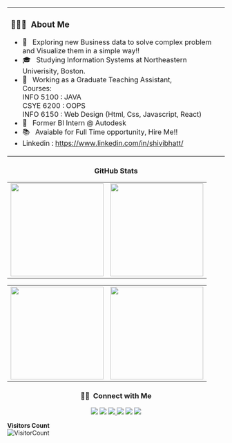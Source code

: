 


<table width="100%"> 
  <tr>
    <td> <h3> 👨🏻‍💻 &nbsp;About Me </h3>

- 🤔 &nbsp; Exploring new Business data to solve complex problem and Visualize them in a simple way!!
- 🎓 &nbsp; Studying Information Systems at Northeastern Univerisity, Boston.
- 💼 &nbsp; Working as a Graduate Teaching Assistant,<br> 
      Courses: <br>
      INFO 5100 : JAVA <br>
      CSYE 6200 : OOPS <br>
      INFO 6150 : Web Design (Html, Css, Javascript, React) <br>
- 🌱 &nbsp; Former BI Intern @ Autodesk
- 📚 &nbsp; Avaiable for Full Time opportunity, Hire Me!!
- Linkedin : https://www.linkedin.com/in/shivibhatt/
</td>
  </tr>
</table>
<h3 align="center">  GitHub Stats</h3>
<table width="100%"> 
  <tr>
    <td><img height="215em" src="https://github-readme-stats-eight-theta.vercel.app/api?username=ShiviBhatt&theme=vue&show_icons=true&include_all_commits=true&count_private=true"/></td>
    <td><img height="215em" src="https://github-readme-stats-eight-theta.vercel.app/api/top-langs/?username=ShiviBhatt&theme=vue&layout=compact&exclude_lang=r"/></td>
  </tr>


</table>
<table width="100%"> 
  <tr>
    <td>
    <a href="https://github.com/bhattshivi/Dev_Huskies_Final_Project">
  <img height="215em" src="https://github-readme-stats.vercel.app/api/pin/?username=bhattshivi&repo=Dev_Huskies_Final_Project&show_owner=bhattshivi)](https://github.com/ShiviBhatt/Dev_Huskies_Final_Project/>" />
  </a>
    </td>
     <td>
        <a href="https://github.com/ShiviBhatt/WebDesign-MERN-INFO-6150/tree/master/Final-Project-Insta-Clone">
  <img height="215em" src="https://github-readme-stats.vercel.app/api/pin/?username=ShiviBhatt&repo=WebDesign-MERN-INFO-6150&show_owner=ShiviBhatt)](https://github.com/ShiviBhatt/WebDesign-MERN-INFO-6150>" />
  </a>
</td>
  </tr>
</table>

<h3 align="center"> 🤝🏻 &nbsp;Connect with Me </h3>

<p align="center">
<!--<a href="https://www.adityavsingh.com"><img src="https://img.shields.io/badge/-adityavsingh.com-3423A6?style=flat-square&logo=Google-Chrome&logoColor=white"/></a> -->
<a href="https://www.linkedin.com/in/shivibhatt/"><img src="https://img.shields.io/badge/-Shivi%20Bhatt-0077B5?style=flat-square&logo=Linkedin&logoColor=white"/></a>
<a href="mailto:bhatt.s@northeastern.edu"><img src="https://img.shields.io/badge/-bhatt.s@northeastern.edu-D14836?style=flat-square&logo=Gmail&logoColor=white"/></a>
<a href="https://leetcode.com/shivibhatt/"><img src="https://img.shields.io/badge/-LeetCode-D14836?style=flat-square&logo=LeetCode&logoColor=white"/>
  </a>
<a href="https://www.instagram.com/shivibhattofficial/"><img src="https://img.shields.io/badge/-@shivibhattofficial-E4405F?style=flat-square&logo=Instagram&logoColor=white"/></a>
<a href="https://www.facebook.com/shivibhatt1"><img src="https://img.shields.io/badge/-@ShiviBhatt-1877F2?style=flat-square&logo=Facebook&logoColor=white"/></a>
<a href="https://twitter.com/ShiviBhatt"><img src="https://img.shields.io/badge/-@ShiviBhatt-1769FF?style=flat-square&logo=Twitter&logoColor=white"/></a>
</p>

**Visitors Count**  
![VisitorCount](https://profile-counter.glitch.me/{syedareehaquasar}/count.svg)
<!-- https://cdn4.iconfinder.com/data/icons/logos-and-brands/512/189_Kaggle_logo_logos-512 -->



